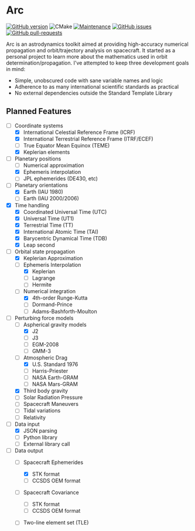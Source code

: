 # Arc

[![GitHub version](https://badge.fury.io/gh/Naereen%2FStrapDown.js.svg)](https://github.com/mattstvan/arc)
![CMake](https://github.com/mattstvan/arc/workflows/CMake/badge.svg?branch=master&event=push)
[![Maintenance](https://img.shields.io/badge/Maintained%3F-yes-green.svg)](https://github.com/mattstvan/arc/graphs/commit-activity)
[![GitHub issues](https://img.shields.io/github/issues/Naereen/StrapDown.js.svg)](https://github.com/mattstvan/arc/issues/)
[![GitHub pull-requests](https://img.shields.io/github/issues-pr/Naereen/StrapDown.js.svg)](https://github.com/mattstvan/arc/pull/)


Arc is an astrodynamics toolkit aimed at providing high-accuracy numerical propagation and orbit/trajectory analysis on spacecraft. It started as a personal project to learn more about the mathematics used in orbit determination/propagation. I've attempted to keep three development goals in mind:
 - Simple, unobscured code with sane variable names and logic
 - Adherence to as many international scientific standards as practical
 - No external dependencies outside the Standard Template Library

## Planned Features

 - [ ] Coordinate systems
	 - [x] International Celestial Reference Frame (ICRF)
	 - [x] International Terrestrial Reference Frame (ITRF/ECEF)
	 - [ ] True Equator Mean Equinox (TEME)
	 - [x] Keplerian elements
 - [ ] Planetary positions
	 - [ ] Numerical approximation
	 - [x] Ephemeris interpolation
	 - [ ] JPL ephemerides (DE430, etc)
 - [ ] Planetary orientations
 	 - [x] Earth (IAU 1980)
	 - [ ] Earth (IAU 2000/2006)
 - [x] Time handling
	 - [x] Coordinated Universal Time (UTC)
	 - [x] Universal Time (UT1)
	 - [x] Terrestrial Time (TT)
	 - [x] International Atomic Time (TAI)
	 - [x] Barycentric Dynamical Time (TDB)
	 - [x] Leap second
 - [ ] Orbital state propagation
	 - [x] Keplerian Approximation
	 - [ ] Ephemeris Interpolation
	 	- [x] Keplerian
	 	- [ ] Lagrange
	 	- [ ] Hermite
	 - [ ] Numerical integration
		 - [x] 4th-order Runge-Kutta
		 - [ ] Dormand-Prince
		 - [ ] Adams-Bashforth-Moulton
 - [ ] Perturbing force models
	 - [ ] Aspherical gravity models
	 	- [x] J2
	 	- [ ] J3
	 	- [ ] EGM-2008
	 	- [ ] GMM-3
	 - [ ] Atmospheric Drag
	 	- [x] U.S. Standard 1976
		- [ ] Harris-Priester
		- [ ] NASA Earth-GRAM
		- [ ] NASA Mars-GRAM
	 - [x] Third body gravity
	 - [ ] Solar Radiation Pressure
	 - [ ] Spacecraft Maneuvers
	 - [ ] Tidal variations
	 - [ ] Relativity
 - [ ] Data input
	 - [x] JSON parsing
	 - [ ] Python library
	 - [ ] External library call
 - [ ] Data output
	 - [ ] Spacecraft Ephemerides
		 - [x] STK format
		 - [ ] CCSDS OEM format
	 - [ ] Spacecraft Covariance
		 - [ ] STK format
		 - [ ] CCSDS OEM format	 	
	 - [ ] Two-line element set (TLE)

